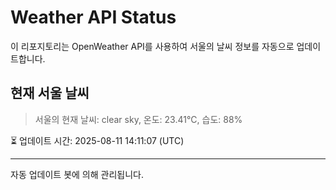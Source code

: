 
# Weather API Status

이 리포지토리는 OpenWeather API를 사용하여 서울의 날씨 정보를 자동으로 업데이트합니다.

## 현재 서울 날씨
> 서울의 현재 날씨: clear sky, 온도: 23.41°C, 습도: 88%

⏳ 업데이트 시간: 2025-08-11 14:11:07 (UTC)

---
자동 업데이트 봇에 의해 관리됩니다.
